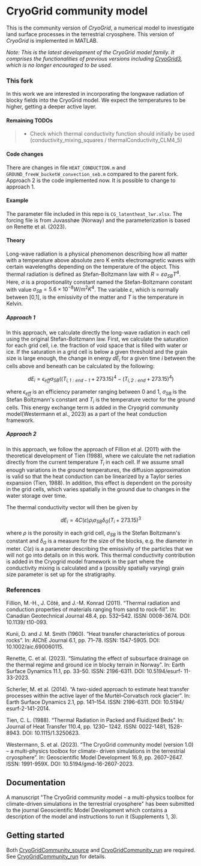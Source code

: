 # CryoGrid community model

This is the community version of *CryoGrid*, a numerical model to investigate land surface processes in the terrestrial cryosphere. This version of *CryoGrid* is implemented in MATLAB.

*Note: This is the latest development of the CryoGrid model family. It comprises the functionalities of previous versions including [CryoGrid3](https://github.com/CryoGrid/CryoGrid3), which is no longer encouraged to be used.*

### This fork
In this work we are interested in incorporating the longwave radiation of blocky fields into the CryoGrid model. We expect the temperatures to be higher, getting a deeper active layer.

#### Remaining TODOs
> * Check which thermal conductivity function should initially be used (conductivity_mixing_squares / thermalConductivity_CLM4_5)

#### Code changes 
There are changes in file `HEAT_CONDUCTION.m` and `GROUND_freeW_bucketW_convection_seb.m` compared to the parent fork. Approach 2 is the code implemented now. It is possible to change to approach 1. 

#### Example
The parameter file included in this repo is `CG_latentheat_lwr.xlsx`. The forcing file is from Juvasshøe (Norway) and the parameterization is based on Renette et al. (2023).

#### Theory

Long-wave radiation is a physical phenomenon describing how all matter with a temperature above absolute zero K emits electromagnetic waves with certain wavelengths depending on the temperature of the object. 
This thermal radiation is defined as Stefan-Boltzmann law with
$R = \varepsilon \sigma_\mathit{SB} T^4$. 
Here, $\sigma$ is a proportionality constant named the Stefan-Boltzmann constant with value $\sigma_\mathit{SB} = 5.6 \times 10^{-8} W/m^2K^4$. The variable $\varepsilon$, which is normally between [0,1], is the emissivity of the matter and $T$ is the temperature in Kelvin. 

##### Approach 1
In this approach, we calculate directly the long-wave radiation in each cell using the original Stefan-Boltzmann law. 
First, we calculate the saturation for each grid cell, i.e. the fraction of void space that is filled with water or ice. If the saturation in a grid cell is below a given threshold and the grain size is large enough, the change in energy $dE_i$ for a given time $i$ between the cells above and beneath can be calculated by the following:

   $$ dE_i = \epsilon_\mathit{eff} \sigma_\mathit{SB} ((T_\mathit{i,1:end-1}+ 273.15)^4 - (T_\mathit{i,2:end}+ 273.15)^4) $$

where $\epsilon_\mathit{eff}$ is an efficiency parameter ranging between 0 and 1,  $\sigma_\mathit{SB}$ is the Stefan Boltzmann's constant and $T_i$ is the temperature vector for the ground cells.
This energy exchange term is added in the Cryogrid community model(Westermann et al., 2023) as a part of the heat conduction framework.

##### Approach 2
In this approach, we follow the approach of  Fillion et al. (2011)  with the theoretical development of Tien (1988), where we calculate the net radiation directly from the current temperature $T_i$ in each cell. If we assume small enough variations in the ground temperatures, the diffusion approximation is valid so that the heat conduction can be linearized by a Taylor series expansion  (Tien, 1988). In addition, this effect is dependent on the porosity in the grid cells, which varies spatially in the ground due to changes in the water storage over time.

The thermal conductivity vector will then be given by 

$$ dE_i = 4 C(\varepsilon) \rho_i \sigma_\mathit{SB} \delta_{G}({T}_i+273.15)^3 $$

where $\rho$ is the porosity in each grid cell, $\sigma_{SB}$ is the Stefan Boltzmann's constant and $\delta_{G}$ is a measure for the size of the blocks, e.g. the diameter in meter. $C(\varepsilon)$ is a parameter describing the emissivity of the particles that we will not go into details on in this work.
This thermal conductivity contribution is added in the Cryogrid model framework in the part where the conductivity mixing is calculated and a (possibly spatially varying) grain size parameter is set up for the stratigraphy.



### References
Fillion, M.-H., J. Côté, and J.-M. Konrad (2011). “Thermal radiation and conduction properties of materials ranging
from sand to rock-fill”. In: Canadian Geotechnical Journal 48.4, pp. 532–542. ISSN: 0008-3674. DOI: 10.1139/
t10-093.

Kunii, D. and J. M. Smith (1960). “Heat transfer characteristics of porous rocks”. In: AIChE Journal 6.1, pp. 71–78.
ISSN: 1547-5905. DOI: 10.1002/aic.690060115.

Renette, C. et al. (2023). “Simulating the effect of subsurface drainage on the thermal regime and ground ice in
blocky terrain in Norway”. In: Earth Surface Dynamics 11.1, pp. 33–50. ISSN: 2196-6311. DOI: 10.5194/esurf-
11-33-2023.

Scherler, M. et al. (2014). “A two-sided approach to estimate heat transfer processes within the active layer of the
Murtèl–Corvatsch rock glacier”. In: Earth Surface Dynamics 2.1, pp. 141–154. ISSN: 2196-6311. DOI: 10.5194/
esurf-2-141-2014.

Tien, C. L. (1988). “Thermal Radiation in Packed and Fluidized Beds”. In: Journal of Heat Transfer 110.4, pp. 1230–
1242. ISSN: 0022-1481, 1528-8943. DOI: 10.1115/1.3250623.

Westermann, S. et al. (2023). “The CryoGrid community model (version 1.0) – a multi-physics toolbox for climate-
driven simulations in the terrestrial cryosphere”. In: Geoscientific Model Development 16.9, pp. 2607–2647. ISSN:
1991-959X. DOI: 10.5194/gmd-16-2607-2023.


## Documentation

A manuscript "The CryoGrid community model - a multi-physics toolbox for climate-driven simulations in the terrestrial cryosphere" has been submitted to the journal  Geoscientific Model Development which contains a description of the model and instructions to run it (Supplements 1, 3).

## Getting started

Both [CryoGridCommunity_source](https://github.com/CryoGrid/CryoGridCommunity_source) and [CryoGridCommunity_run](https://github.com/CryoGrid/CryoGridCommunity_run) are required. See [CryoGridCommunity_run](https://github.com/CryoGrid/CryoGridCommunity_run) for details.
